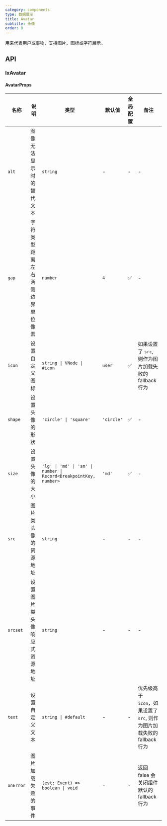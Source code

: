 ```yaml
---
category: components
type: 数据展示
title: Avatar
subtitle: 头像
order: 0
---
```


用来代表用户或事物，支持图片、图标或字符展示。

## API

### IxAvatar

#### AvatarProps

| 名称 | 说明 | 类型  | 默认值 | 全局配置 | 备注 |
| --- | --- | --- | --- | --- | --- |
| `alt` | 图像无法显示时的替代文本 | `string` | - | - | - |
| `gap` | 字符类型距离左右两侧边界单位像素 | `number` | `4` | ✅ | - |
| `icon` | 设置自定义图标 | `string \| VNode \| #icon` | `user` | ✅ | 如果设置了 `src`, 则作为图片加载失败的 fallback 行为 |
| `shape` | 设置头像的形状 | `'circle' \| 'square'` | `'circle'` | ✅ | - |
| `size` | 设置头像的大小 | `'lg' \| 'md' \| 'sm' \| number \| Record<BreakpointKey, number>` | `'md'` | ✅ | - |
| `src` | 图片类头像的资源地址 | `string` | - | - | - |
| `srcset` | 设置图片类头像响应式资源地址 | `string` | - | - | - |
| `text` | 设置自定义文本 | `string \| #default` | - | - | 优先级高于 `icon`，如果设置了 `src`, 则作为图片加载失败的 fallback 行为 |
| `onError` | 图片加载失败的事件 | `(evt: Event) => boolean \| void` | - | - | 返回 false 会关闭组件默认的 fallback 行为 |
